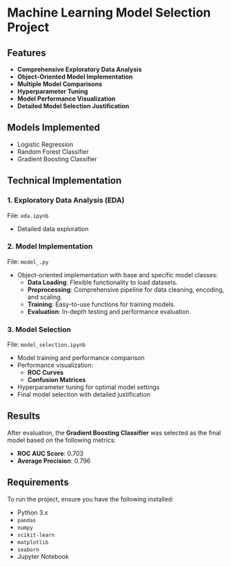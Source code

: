 # Machine Learning Model Selection Project

## Features

- **Comprehensive Exploratory Data Analysis**
- **Object-Oriented Model Implementation**
- **Multiple Model Comparisons**
- **Hyperparameter Tuning**
- **Model Performance Visualization**
- **Detailed Model Selection Justification**

## Models Implemented

- Logistic Regression
- Random Forest Classifier
- Gradient Boosting Classifier

## Technical Implementation

### 1. **Exploratory Data Analysis (EDA)**
File: `eda.ipynb`

- Detailed data exploration

### 2. **Model Implementation**
File: `model_.py`

- Object-oriented implementation with base and specific model classes:
  - **Data Loading**: Flexible functionality to load datasets.
  - **Preprocessing**: Comprehensive pipeline for data cleaning, encoding, and scaling.
  - **Training**: Easy-to-use functions for training models.
  - **Evaluation**: In-depth testing and performance evaluation.

### 3. **Model Selection**
File: `model_selection.ipynb`

- Model training and performance comparison
- Performance visualization:
  - **ROC Curves**
  - **Confusion Matrices**
- Hyperparameter tuning for optimal model settings
- Final model selection with detailed justification

## Results

After evaluation, the **Gradient Boosting Classifier** was selected as the final model based on the following metrics:

- **ROC AUC Score**: 0.703
- **Average Precision**: 0.796

## Requirements

To run the project, ensure you have the following installed:

- Python 3.x
- `pandas`
- `numpy`
- `scikit-learn`
- `matplotlib`
- `seaborn`
- Jupyter Notebook

